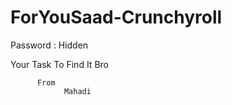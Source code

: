 # ForYouSaad-Crunchyroll

Password : Hidden


Your Task To Find It Bro 

          From
                Mahadi
